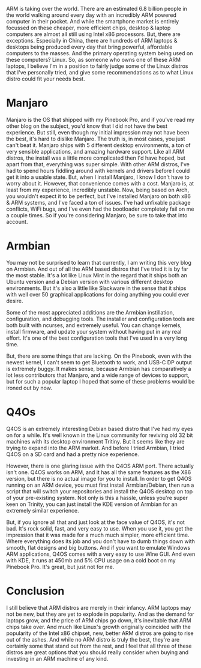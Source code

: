 ARM is taking over the world. There are an estimated 6.8 billion people in the world walking around every day with an incredibly ARM powered computer in their pocket. And while the smartphone market is entirely focussed on these cheaper, more efficient chips, desktop & laptop computers are almost all still using Intel x86 processors. But, there are exceptions. Especially in China, there are hundreds of ARM laptops & desktops being produced every day that bring powerful, affordable computers to the masses. And the primary operating system being used on these computers? Linux. So, as someone who owns one of these ARM laptops, I believe I'm in a position to fairly judge some of the Linux distros that I've personally tried, and give some recommendations as to what Linux distro could fit your needs best.

# Manjaro 

Manjaro is the OS that shipped with my Pinebook Pro, and if you've read my other blog on the subject, you'd know that I did not have the best experience. But still, even though my initial impression may not have been the best, it's hard to dislike Manjaro. The truth is, in most cases, you just can't beat it. Manjaro ships with 5 different desktop environments, a ton of very sensible applications, and amazing hardware support. Like all ARM distros, the install was a little more complicated then I'd have hoped, but apart from that, everything was super simple. With other ARM distros, I've had to spend hours fiddling around with kernels and drivers before I could get it into a usable state. But, when I install Manjaro, I know I don't have to worry about it. 
However, that convenience comes with a cost. Manjaro is, at least from my experience, incredibly unstable. Now, being based on Arch, you wouldn't expect it to be perfect, but I've installed Manjaro on both x86 & ARM systems, and I've faced a ton of issues. I've had unfixable package conflicts, WiFi bugs, and I've even had the bootloader completely fail on me a couple times. So if you're considering Manjaro, be sure to take that into account.  

# Armbian 

You may not be surprised to learn that currently, I am writing this very blog on Armbian. And out of all the ARM based distros that I've tried it is by far the most stable. It's a lot like Linux Mint in the regard that it ships both an Ubuntu version and a Debian version with various different desktop environments. But it's also a little like Slackware in the sense that it ships with well over 50 graphical applications for doing anything you could ever desire.  

Some of the most appreciated additions are the Armbian instillation, configuration, and debugging tools. The installer and configuration tools are both built with ncurses, and extremely useful. You can change kernels, install firmware, and update your system without having put in any real effort. It's one of the best configuration tools that I've used in a very long time. 

But, there are some things that are lacking. On the Pinebook, even with the newest kernel, I can't seem to get Bluetooth to work, and USB-C DP output is extremely buggy. It makes sense, because Armbian has comparatively a lot less contributors that Manjaro, and a wide range of devices to support, but for such a popular laptop I hoped that some of these problems would be ironed out by now.  

# Q4Os 

Q4OS is an extremely interesting Debian based distro that I've had my eyes on for a while. It's well known in the Linux community for reviving old 32 bit machines with its desktop environment Tritiny. But it seems like they are trying to expand into the ARM market. And before I tried Armbian, I tried Q4OS on a SD card and had a pretty nice experience. 

However, there is one glaring issue with the Q4OS ARM port. There actually isn't one. Q4OS works on ARM, and it has all the same features as the X86 version, but there is no actual image for you to install. In order to get Q4OS running on an ARM device, you must first install Armbian/Debian, then run a script that will switch your repositories and install the Q4OS desktop on top of your pre-existing system. Not only is this a hassle, unless you're super keen on Trinity, you can just install the KDE version of Armbian for an extremely similar experience. 

But, if you ignore all that and just look at the face value of Q4OS, it's not bad. It's rock solid, fast, and very easy to use. When you use it, you get the impression that it was made for a much much simpler, more efficient time. Where everything does its job and you don't have to dumb things down with smooth, flat designs and big buttons. And if you want to emulate Windows ARM applications, Q4OS comes with a very easy to use Wine GUI. And even with KDE, it runs at 450mb and 5% CPU usage on a cold boot on my Pinebook Pro. It's great, but just not for me. 

# Conclusion 

I still believe that ARM distros are merely in their infancy. ARM laptops may not be new, but they are yet to explode in popularity. And as the demand for laptops grow, and the price of ARM chips go down, it's inevitable that ARM chips take over. And much like Linux's growth originally coincided with the popularity of the Intel x86 chipset, new, better ARM distros are going to rise out of the ashes. And while no ARM distro is truly the best, they're are certainly some that stand out from the rest, and I feel that all three of these distros are great options that you should really consider when buying and investing in an ARM machine of any kind.  
